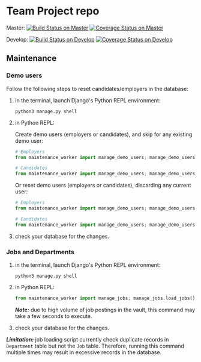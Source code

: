 # Team Project repo


Master: 
[![Build Status on Master](https://travis-ci.com/gcivil-nyu-org/fall2019-cs-gy-6063-team-one.svg?token=amzqTtkAvZH6KRzygZox&branch=master)](https://travis-ci.com/gcivil-nyu-org/fall2019-cs-gy-6063-team-one)
[![Coverage Status on Master](https://coveralls.io/repos/github/gcivil-nyu-org/fall2019-cs-gy-6063-team-one/badge.svg?branch=master&service=github)](https://coveralls.io/github/gcivil-nyu-org/fall2019-cs-gy-6063-team-one?branch=master&service=github)

Develop: 
[![Build Status on Develop](https://travis-ci.com/gcivil-nyu-org/fall2019-cs-gy-6063-team-one.svg?token=amzqTtkAvZH6KRzygZox&branch=develop)](https://travis-ci.com/gcivil-nyu-org/fall2019-cs-gy-6063-team-one)
[![Coverage Status on Develop](https://coveralls.io/repos/github/gcivil-nyu-org/fall2019-cs-gy-6063-team-one/badge.svg?branch=develop&service=github)](https://coveralls.io/github/gcivil-nyu-org/fall2019-cs-gy-6063-team-one?branch=develop&service=github)



## Maintenance


### Demo users

Follow the following steps to reset candidates/employers in the database:

1. in the terminal, launch Django's Python REPL environment:
    ```shell
    python3 manage.py shell
    ```

2. in Python REPL:

    Create demo users (employers or candidates), and skip for any existing demo user:
    
    ```python
    # Employers
    from maintenance_worker import manage_demo_users; manage_demo_users.create_demo_employers()
    
    # Candidates
    from maintenance_worker import manage_demo_users; manage_demo_users.create_demo_candidates()
    ```
        
    Or reset demo users (employers or candidates), discarding any current user:
    
    ```python
    # Employers
    from maintenance_worker import manage_demo_users; manage_demo_users.reset_demo_employers()
    
    # Candidates
    from maintenance_worker import manage_demo_users; manage_demo_users.reset_demo_candidates()
    ```

3. check your database for the changes.

### Jobs and Departments

1. in the terminal, launch Django's Python REPL environment:

     ```shell
    python3 manage.py shell
    ```

2. in Python REPL:

    ```python
    from maintenance_worker import manage_jobs; manage_jobs.load_jobs()
    ```

    ***Note:*** due to high volume of job postings in the vault, this command may take a few seconds to execute.

3. check your database for the changes.

***Limitation:*** job loading script currently check duplicate records in `Department` table but not the `Job` table. Therefore, running this command multiple times may result in excessive records in the database.
